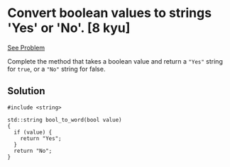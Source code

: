 # Convert boolean values to strings 'Yes' or 'No'. [8 kyu]

[See Problem](https://www.codewars.com/kata/53369039d7ab3ac506000467)

Complete the method that takes a boolean value and return a `"Yes"` string for `true`, or a `"No"` string for false.

## Solution

```
#include <string>

std::string bool_to_word(bool value)
{
  if (value) {
    return "Yes";
  }
  return "No";
}
```